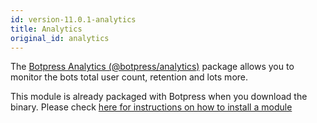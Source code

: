 ```yaml
---
id: version-11.0.1-analytics
title: Analytics
original_id: analytics
---
```


The [Botpress Analytics (@botpress/analytics)](https://github.com/botpress/botpress/tree/master/modules/analytics) package allows you to monitor the bots total user count, retention and lots more.

This module is already packaged with Botpress when you download the binary. Please check [here for instructions on how to install a module](./../learn/modules)
